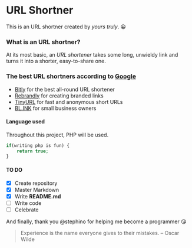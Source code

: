 # URL Shortner
This is an URL shortner created by *yours truly*. :grinning:

### What is an URL shortner?
At its most basic, an *URL shortener* takes some long, unwieldy link and turns it into a shorter, easy-to-share one.

### The best URL shortners according to [Google](http://google.com)
- [Bitly](https://zapier.com/blog/best-url-shorteners/#bitly) for the best all-round URL shortener
- [Rebrandly](https://zapier.com/blog/best-url-shorteners/#rebrandly) for creating branded links
- [TinyURL](https://zapier.com/blog/best-url-shorteners/#tinyurl) for fast and anonymous short URLs
- [BL.INK](https://zapier.com/blog/best-url-shorteners/#blink) for small business owners

#### Language used
Throughout this project, PHP will be used.
```php
if(writing php is fun) {
    return true;
}
```

#### TO DO
- [x] Create repository
- [x] Master Markdown
- [x] Write **README.md**
- [ ] Write code
- [ ] Celebrate

And finally, thank you @stephino for helping me become a programmer :kissing_heart:

>Experience is the name everyone gives to their mistakes.
> – Oscar Wilde
